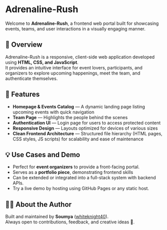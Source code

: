 # Adrenaline-Rush

Welcome to **Adrenaline-Rush**, a frontend web portal built for showcasing events, teams, and user interactions in a visually engaging manner.

## 🎯 Overview

Adrenaline-Rush is a responsive, client-side web application developed using **HTML, CSS, and JavaScript**.  
It provides an intuitive interface for event lovers, participants, and organizers to explore upcoming happenings, meet the team, and authenticate themselves.

## 🧩 Features

- **Homepage & Events Catalog** — A dynamic landing page listing upcoming events with quick navigation  
- **Team Page** — Highlights the people behind the scenes  
- **Authentication UI** — Login page for users to access protected content  
- **Responsive Design** — Layouts optimized for devices of various sizes  
- **Clean Frontend Architecture** — Structured file hierarchy (HTML pages, CSS styles, JS scripts) for scalability and ease of maintenance  

## 💡 Use Cases and Demo
- Perfect for **event organizers** to provide a front-facing portal.
- Serves as a **portfolio piece**, demonstrating frontend skills
- Can be extended or integrated into a full-stack system with backend APIs.
- Try a live demo by hosting using GitHub Pages or any static host.

## 🧑‍💻 About the Author

Built and maintained by **Soumya** ([whiteknight40](https://github.com/whiteknight40)).  
Always open to contributions, feedback, and creative ideas 🚀.